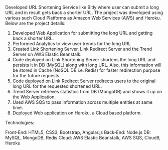 Developed URL Shortening Service like Bitly where user can submit a long URL and in result gets back a shorter URL. The project was developed using various such Cloud Platforms as Amazon Web Services (AWS) and Heroku. Below are the project details:

1. Developed Web Application for submitting the long URL and getting back a shorter URL.
2. Performed Analytics to view user trends for the long URL
3. Created Link Shortening Server, Link Redirect Server and the Trend Server on AWS Elastic Beanstalk.
3. Code deployed on Link Shortening Server shortens the long URL and persists it in DB (MySQL) along with long URL. Also, this information will be stored in Cache (NoSQL DB i.e. Redis) for faster redirection purpose for the future requests.
4. Code deployed on Link Redirect Server redirects users to the original long URL for the requested shortened URL.
5. Trend Server retrieves statistics from DB (MongoDB) and shows it up on the Web Application.
6. Used AWS SQS to pass information across multiple entities at same time.
7. Deployed Web application on Heroku, a Cloud based platform. 

Technologies:

Front-End: HTML5, CSS3, Bootstrap, Angular.js
Back-End: Node.js
DB: MySQL, MongoDB, Redis
Cloud: AWS Elastic Beanstalk, AWS SQS, Cloud9, Heroku
